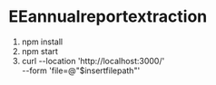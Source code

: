 # EEannualreportextraction

1. npm install
2. npm start
3. curl --location 'http://localhost:3000/' \
--form 'file=@"$insertfilepath"'
